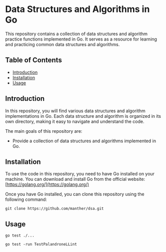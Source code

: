 # Data Structures and Algorithms in Go

This repository contains a collection of data structures and algorithm practice functions implemented in Go. It serves as a resource for learning and practicing common data structures and algorithms.

## Table of Contents

- [Introduction](#introduction)
- [Installation](#installation)
- [Usage](#usage)

## Introduction

In this repository, you will find various data structures and algorithm implementations in Go. Each data structure and algorithm is organized in its own directory, making it easy to navigate and understand the code.

The main goals of this repository are:

- Provide a collection of data structures and algorithms implemented in Go.

## Installation

To use the code in this repository, you need to have Go installed on your machine. You can download and install Go from the official website: [https://golang.org/](https://golang.org/)

Once you have Go installed, you can clone this repository using the following command: 
```
git clone https://github.com/manther/dsa.git
```

## Usage
```
go test ./...
```

```
go test -run TestPalandroneLLint
```